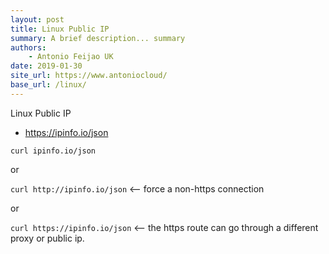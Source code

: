 ```yaml
---
layout: post
title: Linux Public IP
summary: A brief description... summary
authors:
    - Antonio Feijao UK
date: 2019-01-30
site_url: https://www.antoniocloud/
base_url: /linux/
---
```


Linux Public IP


* <https://ipinfo.io/json>

`curl ipinfo.io/json`

or

`curl http://ipinfo.io/json` <-- force a non-https connection

or

`curl https://ipinfo.io/json` <-- the https route can go through a different proxy or public ip.
